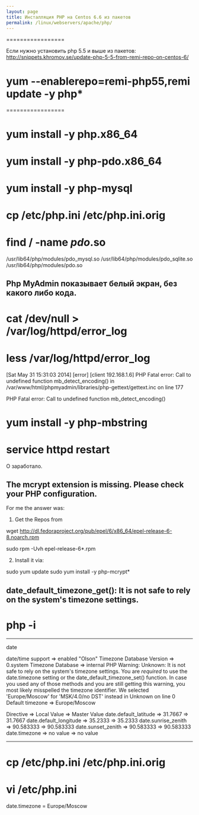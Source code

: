 ```yaml
---
layout: page
title: Инсталляция PHP на Centos 6.6 из пакетов
permalink: /linux/webservers/apache/php/
---
```


=================

Если нужно установить php 5.5 и выше из пакетов:
http://snippets.khromov.se/update-php-5-5-from-remi-repo-on-centos-6/


# yum --enablerepo=remi-php55,remi update -y php\*

=================



# yum install -y php.x86_64

# yum install -y php-pdo.x86_64

# yum install -y php-mysql

# cp /etc/php.ini /etc/php.ini.orig

# find / -name *pdo*.so
/usr/lib64/php/modules/pdo_mysql.so
/usr/lib64/php/modules/pdo_sqlite.so
/usr/lib64/php/modules/pdo.so


<h2>Php MyAdmin показывает белый экран, без какого либо кода.</h2>


# cat /dev/null > /var/log/httpd/error_log

# less /var/log/httpd/error_log

[Sat May 31 15:31:03 2014] [error] [client 192.168.1.6] PHP Fatal error:  Call to undefined function mb_detect_encoding() in /var/www/html/phpmyadmin/libraries/php-gettext/gettext.inc on line 177


PHP Fatal error:  Call to undefined function mb_detect_encoding()



# yum install -y php-mbstring

# service httpd restart


О заработало.



<h2>The mcrypt extension is missing. Please check your PHP configuration.</h2>



For me the answer was:

1) Get the Repos from

wget http://dl.fedoraproject.org/pub/epel/6/x86_64/epel-release-6-8.noarch.rpm

sudo rpm -Uvh epel-release-6*.rpm



2) Install it via:

sudo yum update
sudo yum install -y php-mcrypt*


<!--
3) Edit the mcrypt.ini

cp /etc/php.d/mcrypt.ini /etc/php.d/mcrypt.ini.orig


vi /etc/php.d/mcrypt.ini

Нужно добавить:
extension=/usr/lib64/php/modules/mcrypt.so

sudo service httpd restart

-->


<h2> date_default_timezone_get(): It is not safe to rely on the system's timezone settings.</h2>


# php -i

**********

date

date/time support => enabled
"Olson" Timezone Database Version => 0.system
Timezone Database => internal
PHP Warning:  Unknown: It is not safe to rely on the system's timezone settings. You are *required* to use the date.timezone setting or the date_default_timezone_set() function. In case you used any of those methods and you are still getting this warning, you most likely misspelled the timezone identifier. We selected 'Europe/Moscow' for 'MSK/4.0/no DST' instead in Unknown on line 0
Default timezone => Europe/Moscow

Directive => Local Value => Master Value
date.default_latitude => 31.7667 => 31.7667
date.default_longitude => 35.2333 => 35.2333
date.sunrise_zenith => 90.583333 => 90.583333
date.sunset_zenith => 90.583333 => 90.583333
date.timezone => no value => no value

**********

# cp /etc/php.ini /etc/php.ini.orig
# vi /etc/php.ini

date.timezone = Europe/Moscow



<!--
   wget http://rpms.famillecollet.com/enterprise/remi-release-6.rpm
   sudo rpm -Uvh remi-release-6*.rpm
-->


</pre>
